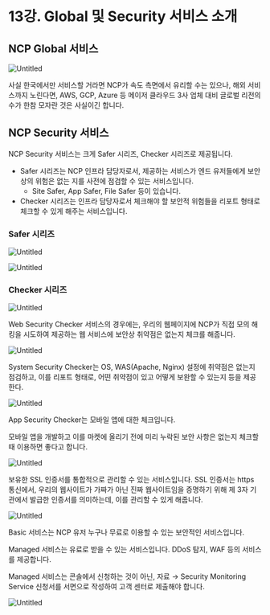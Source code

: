 # 13강. Global 및 Security 서비스 소개

## NCP Global 서비스

![Untitled](13%E1%84%80%E1%85%A1%E1%86%BC%20Global%20%E1%84%86%E1%85%B5%E1%86%BE%20Security%20%E1%84%89%E1%85%A5%E1%84%87%E1%85%B5%E1%84%89%E1%85%B3%20%E1%84%89%E1%85%A9%E1%84%80%E1%85%A2%207ee94ec3b5cb4e5d8c48f7f824895810/Untitled.png)

사실 한국에서만 서비스할 거라면 NCP가 속도 측면에서 유리할 수는 있으나, 해외 서비스까지 노린다면, AWS, GCP, Azure 등 메이저 클라우드 3사 업체 대비 글로벌 리전의 수가 한참 모자란 것은 사실이긴 합니다.

## NCP Security 서비스

NCP Security 서비스는 크게 Safer 시리즈, Checker 시리즈로 제공됩니다.

- Safer 시리즈는 NCP 인프라 담당자로서, 제공하는 서비스가 엔드 유저들에게 보안상의 위험은 없는 지를 사전에 점검할 수 있는 서비스입니다.
    - Site Safer, App Safer, File Safer 등이 있습니다.
- Checker 시리즈는 인프라 담당자로서 체크해야 할 보안적 위험들을 리포트 형태로 체크할 수 있게 해주는 서비스입니다.

### Safer 시리즈

![Untitled](13%E1%84%80%E1%85%A1%E1%86%BC%20Global%20%E1%84%86%E1%85%B5%E1%86%BE%20Security%20%E1%84%89%E1%85%A5%E1%84%87%E1%85%B5%E1%84%89%E1%85%B3%20%E1%84%89%E1%85%A9%E1%84%80%E1%85%A2%207ee94ec3b5cb4e5d8c48f7f824895810/Untitled%201.png)

![Untitled](13%E1%84%80%E1%85%A1%E1%86%BC%20Global%20%E1%84%86%E1%85%B5%E1%86%BE%20Security%20%E1%84%89%E1%85%A5%E1%84%87%E1%85%B5%E1%84%89%E1%85%B3%20%E1%84%89%E1%85%A9%E1%84%80%E1%85%A2%207ee94ec3b5cb4e5d8c48f7f824895810/Untitled%202.png)

### Checker 시리즈

![Untitled](13%E1%84%80%E1%85%A1%E1%86%BC%20Global%20%E1%84%86%E1%85%B5%E1%86%BE%20Security%20%E1%84%89%E1%85%A5%E1%84%87%E1%85%B5%E1%84%89%E1%85%B3%20%E1%84%89%E1%85%A9%E1%84%80%E1%85%A2%207ee94ec3b5cb4e5d8c48f7f824895810/Untitled%203.png)

Web Security Checker 서비스의 경우에는, 우리의 웹페이지에 NCP가 직접 모의 해킹을 시도하여 제공하는 웹 서비스에 보안상 취약점은 없는지 체크를 해줍니다.

![Untitled](13%E1%84%80%E1%85%A1%E1%86%BC%20Global%20%E1%84%86%E1%85%B5%E1%86%BE%20Security%20%E1%84%89%E1%85%A5%E1%84%87%E1%85%B5%E1%84%89%E1%85%B3%20%E1%84%89%E1%85%A9%E1%84%80%E1%85%A2%207ee94ec3b5cb4e5d8c48f7f824895810/Untitled%204.png)

System Security Checker는 OS, WAS(Apache, Nginx) 설정에 취약점은 없는지 점검하고, 이를 리포트 형태로, 어떤 취약점이 있고 어떻게 보완할 수 있는지 등을 제공한다.

![Untitled](13%E1%84%80%E1%85%A1%E1%86%BC%20Global%20%E1%84%86%E1%85%B5%E1%86%BE%20Security%20%E1%84%89%E1%85%A5%E1%84%87%E1%85%B5%E1%84%89%E1%85%B3%20%E1%84%89%E1%85%A9%E1%84%80%E1%85%A2%207ee94ec3b5cb4e5d8c48f7f824895810/Untitled%205.png)

App Security Checker는 모바일 앱에 대한 체크입니다.

모바일 앱을 개발하고 이를 마켓에 올리기 전에 미리 누락된 보안 사항은 없는지 체크할 때 이용하면 좋다고 합니다.

![Untitled](13%E1%84%80%E1%85%A1%E1%86%BC%20Global%20%E1%84%86%E1%85%B5%E1%86%BE%20Security%20%E1%84%89%E1%85%A5%E1%84%87%E1%85%B5%E1%84%89%E1%85%B3%20%E1%84%89%E1%85%A9%E1%84%80%E1%85%A2%207ee94ec3b5cb4e5d8c48f7f824895810/Untitled%206.png)

보유한 SSL 인증서를 통합적으로 관리할 수 있는 서비스입니다. SSL 인증서는 https 통신에서, 우리의 웹사이트가 가짜가 아닌 진짜 웹사이트임을 증명하기 위해 제 3자 기관에서 발급한 인증서를 의미하는데, 이를 관리할 수 있게 해줍니다.

![Untitled](13%E1%84%80%E1%85%A1%E1%86%BC%20Global%20%E1%84%86%E1%85%B5%E1%86%BE%20Security%20%E1%84%89%E1%85%A5%E1%84%87%E1%85%B5%E1%84%89%E1%85%B3%20%E1%84%89%E1%85%A9%E1%84%80%E1%85%A2%207ee94ec3b5cb4e5d8c48f7f824895810/Untitled%207.png)

Basic 서비스는 NCP 유저 누구나 무료로 이용할 수 있는 보안적인 서비스입니다.

Managed 서비스는 유료로 받을 수 있는 서비스입니다. DDoS 탐지, WAF 등의 서비스를 제공합니다.

Managed 서비스는 콘솔에서 신청하는 것이 아닌, 자료 → Security Monitoring Service 신청서를 서면으로 작성하여 고객 센터로 제출해야 합니다.

![Untitled](13%E1%84%80%E1%85%A1%E1%86%BC%20Global%20%E1%84%86%E1%85%B5%E1%86%BE%20Security%20%E1%84%89%E1%85%A5%E1%84%87%E1%85%B5%E1%84%89%E1%85%B3%20%E1%84%89%E1%85%A9%E1%84%80%E1%85%A2%207ee94ec3b5cb4e5d8c48f7f824895810/Untitled%208.png)
